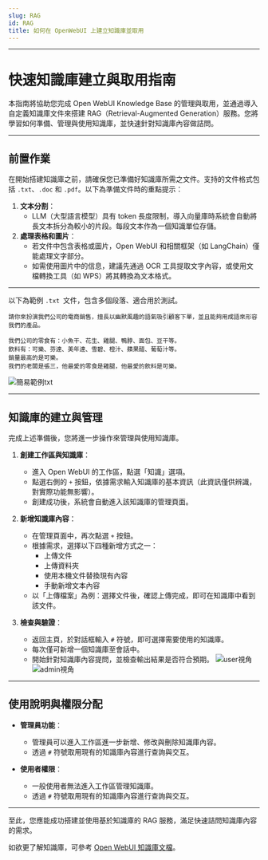 ```yaml
---
slug: RAG
id: RAG
title: 如何在 OpenWebUI 上建立知識庫並取用
---
```





---

# 快速知識庫建立與取用指南

本指南將協助您完成 Open WebUI Knowledge Base 的管理與取用，並通過導入自定義知識庫文件來搭建 RAG（Retrieval-Augmented Generation）服務。您將學習如何準備、管理與使用知識庫，並快速針對知識庫內容做詰問。

---

## 前置作業

在開始搭建知識庫之前，請確保您已準備好知識庫所需之文件。支持的文件格式包括 `.txt`、`.doc` 和 `.pdf`。以下為準備文件時的重點提示：

1. **文本分割**：
   - LLM（大型語言模型）具有 token 長度限制，導入向量庫時系統會自動將長文本拆分為較小的片段。每段文本作為一個知識單位存儲。
2. **處理表格和圖片**：
   - 若文件中包含表格或圖片，Open WebUI 和相關框架（如 LangChain）僅能處理文字部分。
   - 如需使用圖片中的信息，建議先通過 OCR 工具提取文字內容，或使用文檔轉換工具（如 WPS）將其轉換為文本格式。

---

以下為範例 `.txt `文件，包含多個段落、適合用於測試。
```
請你來扮演我們公司的電商銷售，擅長以幽默風趣的語氣吸引顧客下單，並且能夠用成語來形容我們的產品。

我們公司的零食有：小魚干、花生、雞腿、鴨脖、面包、豆干等。
飲料有：可樂、芬達、美年達、雪碧、橙汁、蘋果醋、葡萄汁等。
銷量最高的是可樂。
我們的老闆是張三，他最愛的零食是雞腿，他最愛的飲料是可樂。
```


![簡易範例txt](/img/rag_2.png)

---

## 知識庫的建立與管理
完成上述準備後，您將進一步操作來管理與使用知識庫。
1. **創建工作區與知識庫**：
   - 進入 Open WebUI 的工作區，點選「知識」選項。
   - 點選右側的 `+` 按鈕，依據需求輸入知識庫的基本資訊（此資訊僅供辨識，對實際功能無影響）。
   - 創建成功後，系統會自動進入該知識庫的管理頁面。

2. **新增知識庫內容**：
   - 在管理頁面中，再次點選 `+` 按鈕。
   - 根據需求，選擇以下四種新增方式之一：
     - 上傳文件
     - 上傳資料夾
     - 使用本機文件替換現有內容
     - 手動新增文本內容
   - 以「上傳檔案」為例：選擇文件後，確認上傳完成，即可在知識庫中看到該文件。

3. **檢查與驗證**：
   - 返回主頁，於對話框輸入 `#` 符號，即可選擇需要使用的知識庫。
   - 每次僅可新增一個知識庫至會話中。
   - 開始針對知識庫內容提問，並檢查輸出結果是否符合預期。
![user視角](/img/rag_1.png)
![admin視角](/img/rag_0.png)
---

## 使用說明與權限分配

- **管理員功能**：
   - 管理員可以進入工作區進一步新增、修改與刪除知識庫內容。
   - 透過 `#` 符號取用現有的知識庫內容進行查詢與交互。


- **使用者權限**：
   - 一般使用者無法進入工作區管理知識庫。
   - 透過 `#` 符號取用現有的知識庫內容進行查詢與交互。

---

至此，您應能成功搭建並使用基於知識庫的 RAG 服務，滿足快速詰問知識庫內容的需求。

如欲更了解知識庫，可參考 [Open WebUI 知識庫文檔](https://docs.openwebui.com/features/workspace/knowledge/)。

